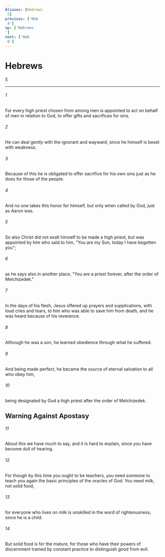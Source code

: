 ```yaml
---
Aliases: [Hebrews 5]
previous: ['Heb 4']
up: ['Hebrews']
next: ['Heb 6']
---
```

# Hebrews 5

***
 

###### 1 
For every high priest chosen from among men is appointed to act on behalf of men in relation to God, to offer gifts and sacrifices for sins.  

###### 2 
He can deal gently with the ignorant and wayward, since he himself is beset with weakness.  

###### 3 
Because of this he is obligated to offer sacrifice for his own sins just as he does for those of the people.  

###### 4 
And no one takes this honor for himself, but only when called by God, just as Aaron was.  

###### 5 
So also Christ did not exalt himself to be made a high priest, but was appointed by him who said to him, "You are my Son,  today I have begotten you";  

###### 6 
as he says also in another place, "You are a priest forever,  after the order of Melchizedek."  

###### 7 
In the days of his flesh, Jesus offered up prayers and supplications, with loud cries and tears, to him who was able to save him from death, and he was heard because of his reverence.  

###### 8 
Although he was a son, he learned obedience through what he suffered.  

###### 9 
And being made perfect, he became the source of eternal salvation to all who obey him,  

###### 10 
being designated by God a high priest after the order of Melchizedek.  ## Warning Against Apostasy  

###### 11 
About this we have much to say, and it is hard to explain, since you have become dull of hearing.  

###### 12 
For though by this time you ought to be teachers, you need someone to teach you again the basic principles of the oracles of God. You need milk, not solid food,  

###### 13 
for everyone who lives on milk is unskilled in the word of righteousness, since he is a child.  

###### 14 
But solid food is for the mature, for those who have their powers of discernment trained by constant practice to distinguish good from evil.
